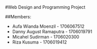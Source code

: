 #Web Design and Programming Project


##Members:
- Aufa Wianda Moenzil - 1706067512
- Danny August Ramaputra - 1706019791
- Micahel Sudirman - 1706020300
- Riza Kusuma - 1706019412


